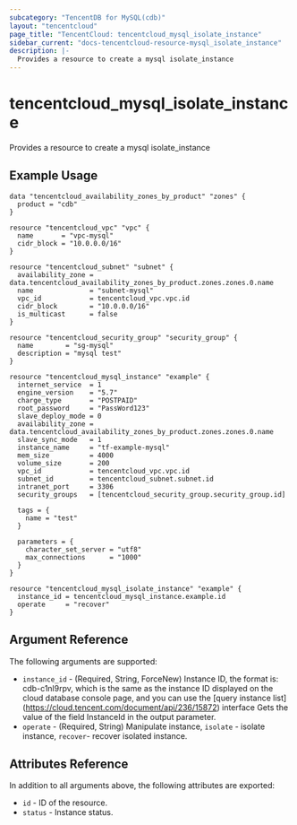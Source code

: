 ```yaml
---
subcategory: "TencentDB for MySQL(cdb)"
layout: "tencentcloud"
page_title: "TencentCloud: tencentcloud_mysql_isolate_instance"
sidebar_current: "docs-tencentcloud-resource-mysql_isolate_instance"
description: |-
  Provides a resource to create a mysql isolate_instance
---
```


# tencentcloud_mysql_isolate_instance

Provides a resource to create a mysql isolate_instance

## Example Usage

```hcl
data "tencentcloud_availability_zones_by_product" "zones" {
  product = "cdb"
}

resource "tencentcloud_vpc" "vpc" {
  name       = "vpc-mysql"
  cidr_block = "10.0.0.0/16"
}

resource "tencentcloud_subnet" "subnet" {
  availability_zone = data.tencentcloud_availability_zones_by_product.zones.zones.0.name
  name              = "subnet-mysql"
  vpc_id            = tencentcloud_vpc.vpc.id
  cidr_block        = "10.0.0.0/16"
  is_multicast      = false
}

resource "tencentcloud_security_group" "security_group" {
  name        = "sg-mysql"
  description = "mysql test"
}

resource "tencentcloud_mysql_instance" "example" {
  internet_service  = 1
  engine_version    = "5.7"
  charge_type       = "POSTPAID"
  root_password     = "PassWord123"
  slave_deploy_mode = 0
  availability_zone = data.tencentcloud_availability_zones_by_product.zones.zones.0.name
  slave_sync_mode   = 1
  instance_name     = "tf-example-mysql"
  mem_size          = 4000
  volume_size       = 200
  vpc_id            = tencentcloud_vpc.vpc.id
  subnet_id         = tencentcloud_subnet.subnet.id
  intranet_port     = 3306
  security_groups   = [tencentcloud_security_group.security_group.id]

  tags = {
    name = "test"
  }

  parameters = {
    character_set_server = "utf8"
    max_connections      = "1000"
  }
}

resource "tencentcloud_mysql_isolate_instance" "example" {
  instance_id = tencentcloud_mysql_instance.example.id
  operate     = "recover"
}
```

## Argument Reference

The following arguments are supported:

* `instance_id` - (Required, String, ForceNew) Instance ID, the format is: cdb-c1nl9rpv, which is the same as the instance ID displayed on the cloud database console page, and you can use the [query instance list] (https://cloud.tencent.com/document/api/236/15872) interface Gets the value of the field InstanceId in the output parameter.
* `operate` - (Required, String) Manipulate instance, `isolate` - isolate instance, `recover`- recover isolated instance.

## Attributes Reference

In addition to all arguments above, the following attributes are exported:

* `id` - ID of the resource.
* `status` - Instance status.



